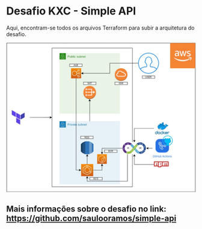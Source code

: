 # Desafio KXC - Simple API
Aqui, encontram-se todos os arquivos Terraform para subir a arquitetura do desafio.

![imagem da arquitetura](Arquitetura.jpeg)

## Mais informações sobre o desafio no link: https://github.com/saulooramos/simple-api 